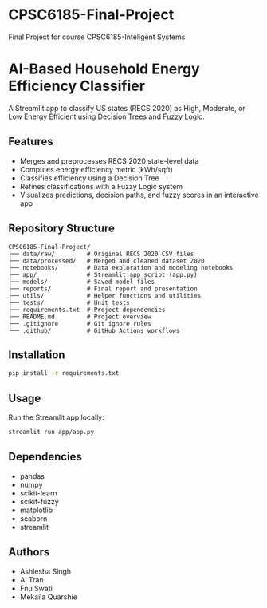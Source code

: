 # CPSC6185-Final-Project
Final Project for course CPSC6185-Inteligent Systems

# AI-Based Household Energy Efficiency Classifier

A Streamlit app to classify US states (RECS 2020) as High, Moderate, or Low Energy Efficient using Decision Trees and Fuzzy Logic.

##  Features
- Merges and preprocesses RECS 2020 state-level data
- Computes energy efficiency metric (kWh/sqft)
- Classifies efficiency using a Decision Tree
- Refines classifications with a Fuzzy Logic system
- Visualizes predictions, decision paths, and fuzzy scores in an interactive app

##  Repository Structure

```
CPSC6185-Final-Project/
├── data/raw/         # Original RECS 2020 CSV files
├── data/processed/   # Merged and cleaned dataset 2020
├── notebooks/        # Data exploration and modeling notebooks
├── app/              # Streamlit app script (app.py)
├── models/           # Saved model files
├── reports/          # Final report and presentation
├── utils/            # Helper functions and utilities
├── tests/            # Unit tests
├── requirements.txt  # Project dependencies
├── README.md         # Project overview
├── .gitignore        # Git ignore rules
└── .github/          # GitHub Actions workflows
```

##  Installation

```bash
pip install -r requirements.txt
```

##  Usage

Run the Streamlit app locally:

```bash
streamlit run app/app.py
```

##  Dependencies

- pandas
- numpy
- scikit-learn
- scikit-fuzzy
- matplotlib
- seaborn
- streamlit

##  Authors
- Ashlesha Singh
- Ai Tran
- Fnu Swati
- Mekaila Quarshie 

